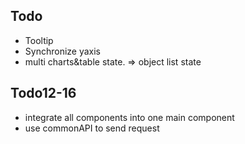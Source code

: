 ## Todo

+ Tooltip
+ Synchronize yaxis
+ multi charts&table state. => object list state





## Todo12-16

+ integrate all components into one main component
+ use commonAPI to send request